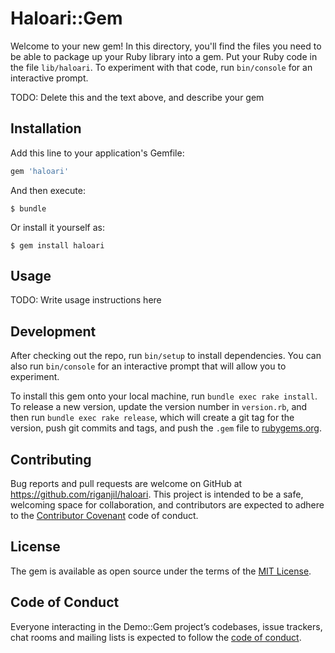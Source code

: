 # Haloari::Gem

Welcome to your new gem! In this directory, you'll find the files you need to be able to package up your Ruby library into a gem. Put your Ruby code in the file `lib/haloari`. To experiment with that code, run `bin/console` for an interactive prompt.

TODO: Delete this and the text above, and describe your gem

## Installation

Add this line to your application's Gemfile:

```ruby
gem 'haloari'
```

And then execute:

    $ bundle

Or install it yourself as:

    $ gem install haloari

## Usage

TODO: Write usage instructions here

## Development

After checking out the repo, run `bin/setup` to install dependencies. You can also run `bin/console` for an interactive prompt that will allow you to experiment.

To install this gem onto your local machine, run `bundle exec rake install`. To release a new version, update the version number in `version.rb`, and then run `bundle exec rake release`, which will create a git tag for the version, push git commits and tags, and push the `.gem` file to [rubygems.org](https://rubygems.org).

## Contributing

Bug reports and pull requests are welcome on GitHub at https://github.com/riganjil/haloari. This project is intended to be a safe, welcoming space for collaboration, and contributors are expected to adhere to the [Contributor Covenant](http://contributor-covenant.org) code of conduct.

## License

The gem is available as open source under the terms of the [MIT License](https://opensource.org/licenses/MIT).

## Code of Conduct

Everyone interacting in the Demo::Gem project’s codebases, issue trackers, chat rooms and mailing lists is expected to follow the [code of conduct](https://github.com/haloari/haloari/CODE_OF_CONDUCT.md).